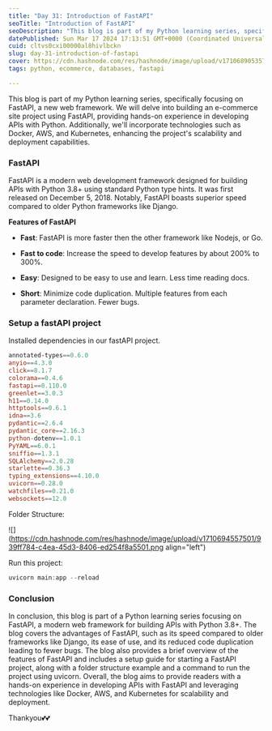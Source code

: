 ```yaml
---
title: "Day 31: Introduction of FastAPI"
seoTitle: "Introduction of FastAPI"
seoDescription: "This blog is part of my Python learning series, specifically focusing on FastAPI, a new web framework."
datePublished: Sun Mar 17 2024 17:13:51 GMT+0000 (Coordinated Universal Time)
cuid: cltvs0cxi00000al8hivlbckn
slug: day-31-introduction-of-fastapi
cover: https://cdn.hashnode.com/res/hashnode/image/upload/v1710689053574/c914b83d-ceef-48ca-81e5-95a3cea2edef.png
tags: python, ecommerce, databases, fastapi

---
```


This blog is part of my Python learning series, specifically focusing on FastAPI, a new web framework. We will delve into building an e-commerce site project using FastAPI, providing hands-on experience in developing APIs with Python. Additionally, we'll incorporate technologies such as Docker, AWS, and Kubernetes, enhancing the project's scalability and deployment capabilities.

### FastAPI

FastAPI is a modern web development framework designed for building APIs with Python 3.8+ using standard Python type hints. It was first released on December 5, 2018. Notably, FastAPI boasts superior speed compared to older Python frameworks like Django.

**Features of FastAPI**

* **Fast**: FastAPI is more faster then the other framework like Nodejs, or Go.
    
* **Fast to code**: Increase the speed to develop features by about 200% to 300%.
    
* **Easy**: Designed to be easy to use and learn. Less time reading docs.
    
* **Short**: Minimize code duplication. Multiple features from each parameter declaration. Fewer bugs.
    

### Setup a fastAPI project

Installed dependencies in our fastAPI project.

```powershell
annotated-types==0.6.0
anyio==4.3.0
click==8.1.7
colorama==0.4.6
fastapi==0.110.0
greenlet==3.0.3
h11==0.14.0
httptools==0.6.1
idna==3.6
pydantic==2.6.4
pydantic_core==2.16.3
python-dotenv==1.0.1
PyYAML==6.0.1
sniffio==1.3.1
SQLAlchemy==2.0.28
starlette==0.36.3
typing_extensions==4.10.0
uvicorn==0.28.0
watchfiles==0.21.0
websockets==12.0
```

Folder Structure:

![](https://cdn.hashnode.com/res/hashnode/image/upload/v1710694557501/939ff784-c4ea-45d3-8406-ed254f8a5501.png align="left")

Run this project:

```powershell
uvicorn main:app --reload
```

### Conclusion

In conclusion, this blog is part of a Python learning series focusing on FastAPI, a modern web framework for building APIs with Python 3.8+. The blog covers the advantages of FastAPI, such as its speed compared to older frameworks like Django, its ease of use, and its reduced code duplication leading to fewer bugs. The blog also provides a brief overview of the features of FastAPI and includes a setup guide for starting a FastAPI project, along with a folder structure example and a command to run the project using uvicorn. Overall, the blog aims to provide readers with a hands-on experience in developing APIs with FastAPI and leveraging technologies like Docker, AWS, and Kubernetes for scalability and deployment.

Thankyou💕💕